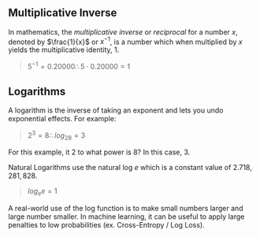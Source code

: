## Multiplicative Inverse

In mathematics, the *multiplicative inverse* or *reciprocal* for a number $x$, denoted by $\frac{1}{x}$ or $x^{-1}$, is a number which when multiplied by $x$ yields the multiplicative identity, $1$.

> $5^{-1} = 0.20000 \therefore5\cdot0.20000 = 1$

## Logarithms

A logarithm is the inverse of taking an exponent and lets you undo exponential effects. For example:

> $2^3 = 8 \therefore log_28 = 3$

For this example, it $2$ to what power is $8$? In this case, $3$.

Natural Logarithms use the natural log $e$ which is a constant value of $2.718,281,828$.

> $log_ee=1$

A real-world use of the log function is to make small numbers larger and large number smaller. In machine learning, it can be useful to apply large penalties to low probabilities (ex. Cross-Entropy / Log Loss).

